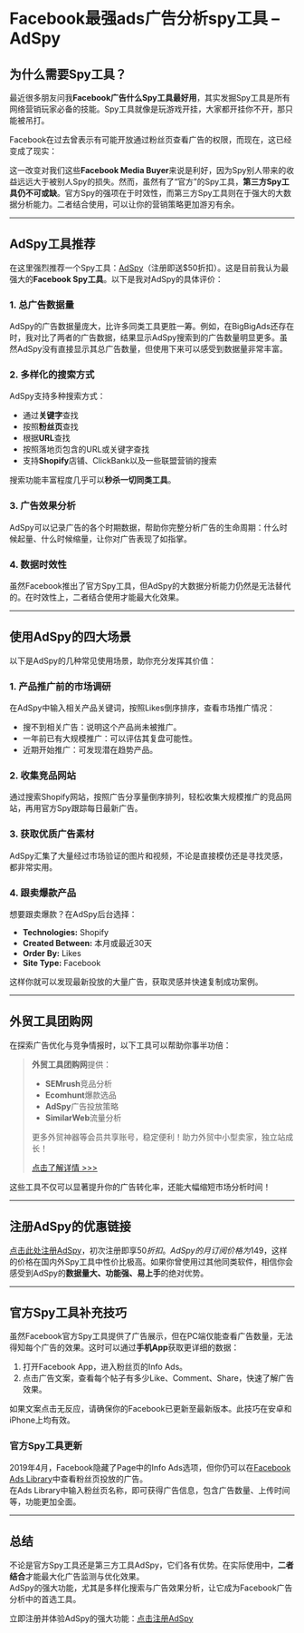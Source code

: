 # Facebook最强ads广告分析spy工具 – AdSpy

## 为什么需要Spy工具？

最近很多朋友问我**Facebook广告什么Spy工具最好用**，其实发掘Spy工具是所有网络营销玩家必备的技能。Spy工具就像是玩游戏开挂，大家都开挂你不开，那只能被吊打。

Facebook在过去曾表示有可能开放通过粉丝页查看广告的权限，而现在，这已经变成了现实：



这一改变对我们这些**Facebook Media Buyer**来说是利好，因为Spy别人带来的收益远远大于被别人Spy的损失。然而，虽然有了“官方”的Spy工具，**第三方Spy工具仍不可或缺**。官方Spy的强项在于时效性，而第三方Spy工具则在于强大的大数据分析能力。二者结合使用，可以让你的营销策略更加游刃有余。

---

## AdSpy工具推荐

在这里强烈推荐一个Spy工具：[AdSpy](https://adspy.com)（注册即送$50折扣）。这是目前我认为最强大的**Facebook Spy工具**。以下是我对AdSpy的具体评价：

### 1. 总广告数据量
AdSpy的广告数据量庞大，比许多同类工具更胜一筹。例如，在BigBigAds还存在时，我对比了两者的广告数据，结果显示AdSpy搜索到的广告数量明显更多。虽然AdSpy没有直接显示其总广告数量，但使用下来可以感受到数据量非常丰富。

### 2. 多样化的搜索方式
AdSpy支持多种搜索方式：
- 通过**关键字**查找
- 按照**粉丝页**查找
- 根据**URL**查找
- 按照落地页包含的URL或关键字查找
- 支持**Shopify**店铺、ClickBank以及一些联盟营销的搜索

搜索功能丰富程度几乎可以**秒杀一切同类工具**。


### 3. 广告效果分析
AdSpy可以记录广告的各个时期数据，帮助你完整分析广告的生命周期：什么时候起量、什么时候缩量，让你对广告表现了如指掌。


### 4. 数据时效性
虽然Facebook推出了官方Spy工具，但AdSpy的大数据分析能力仍然是无法替代的。在时效性上，二者结合使用才能最大化效果。

---

## 使用AdSpy的四大场景

以下是AdSpy的几种常见使用场景，助你充分发挥其价值：

### 1. 产品推广前的市场调研
在AdSpy中输入相关产品关键词，按照Likes倒序排序，查看市场推广情况：
- 搜不到相关广告：说明这个产品尚未被推广。
- 一年前已有大规模推广：可以评估其复盘可能性。
- 近期开始推广：可发现潜在趋势产品。

### 2. 收集竞品网站
通过搜索Shopify网站，按照广告分享量倒序排列，轻松收集大规模推广的竞品网站，再用官方Spy跟踪每日最新广告。

### 3. 获取优质广告素材
AdSpy汇集了大量经过市场验证的图片和视频，不论是直接模仿还是寻找灵感，都非常实用。

### 4. 跟卖爆款产品
想要跟卖爆款？在AdSpy后台选择：
- **Technologies:** Shopify
- **Created Between:** 本月或最近30天
- **Order By:** Likes
- **Site Type:** Facebook

这样你就可以发现最新投放的大量广告，获取灵感并快速复制成功案例。


---

## 外贸工具团购网

在探索广告优化与竞争情报时，以下工具可以帮助你事半功倍：

> **外贸工具团购网**提供：
> - **SEMrush**竞品分析
> - **Ecomhunt**爆款选品
> - **AdSpy**广告投放策略
> - **SimilarWeb**流量分析
>
> 更多外贸神器等会员共享账号，稳定便利！助力外贸中小型卖家，独立站成长！  
>
> [点击了解详情 >>>](https://bit.ly/waimao518)

这些工具不仅可以显著提升你的广告转化率，还能大幅缩短市场分析时间！

---

## 注册AdSpy的优惠链接

[点击此处注册AdSpy](https://adspy.com)，初次注册即享$50折扣。AdSpy的月订阅价格为$149，这样的价格在国内外Spy工具中性价比极高。如果你曾使用过其他同类软件，相信你会感受到AdSpy的**数据量大、功能强、易上手**的绝对优势。

---

## 官方Spy工具补充技巧

虽然Facebook官方Spy工具提供了广告展示，但在PC端仅能查看广告数量，无法得知每个广告的效果。这时可以通过**手机App**获取更详细的数据：
1. 打开Facebook App，进入粉丝页的Info Ads。
2. 点击广告文案，查看每个帖子有多少Like、Comment、Share，快速了解广告效果。

如果文案点击无反应，请确保你的Facebook已更新至最新版本。此技巧在安卓和iPhone上均有效。

### 官方Spy工具更新

2019年4月，Facebook隐藏了Page中的Info Ads选项，但你仍可以在[Facebook Ads Library](https://www.facebook.com/ads/library/)中查看粉丝页投放的广告。  
在Ads Library中输入粉丝页名称，即可获得广告信息，包含广告数量、上传时间等，功能更加全面。


---

## 总结

不论是官方Spy工具还是第三方工具AdSpy，它们各有优势。在实际使用中，**二者结合**才能最大化广告监测与优化效果。  
AdSpy的强大功能，尤其是多样化搜索与广告效果分析，让它成为Facebook广告分析中的首选工具。

立即注册并体验AdSpy的强大功能：[点击注册AdSpy](https://adspy.com)
